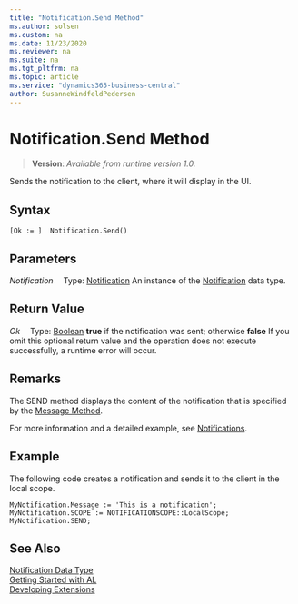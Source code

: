 ```yaml
---
title: "Notification.Send Method"
ms.author: solsen
ms.custom: na
ms.date: 11/23/2020
ms.reviewer: na
ms.suite: na
ms.tgt_pltfrm: na
ms.topic: article
ms.service: "dynamics365-business-central"
author: SusanneWindfeldPedersen
---
```

[//]: # (START>DO_NOT_EDIT)
[//]: # (IMPORTANT:Do not edit any of the content between here and the END>DO_NOT_EDIT.)
[//]: # (Any modifications should be made in the .xml files in the ModernDev repo.)
# Notification.Send Method
> **Version**: _Available from runtime version 1.0._

Sends the notification to the client, where it will display in the UI.


## Syntax
```
[Ok := ]  Notification.Send()
```

## Parameters
*Notification*
&emsp;Type: [Notification](notification-data-type.md)
An instance of the [Notification](notification-data-type.md) data type.

## Return Value
*Ok*
&emsp;Type: [Boolean](../boolean/boolean-data-type.md)
**true** if the notification was sent; otherwise **false** If you omit this optional return value and the operation does not execute successfully, a runtime error will occur.  


[//]: # (IMPORTANT: END>DO_NOT_EDIT)

## Remarks
The SEND method displays the content of the notification that is specified by the [Message Method](../../methods-auto/notification/notification-message-method.md).

For more information and a detailed example, see [Notifications](../../devenv-notifications-developing.md).

##  Example
The following code creates a notification and sends it to the client in the local scope.
```
MyNotification.Message := 'This is a notification';
MyNotification.SCOPE := NOTIFICATIONSCOPE::LocalScope;
MyNotification.SEND;
```

## See Also
[Notification Data Type](notification-data-type.md)  
[Getting Started with AL](../../devenv-get-started.md)  
[Developing Extensions](../../devenv-dev-overview.md)